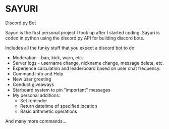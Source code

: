 # SAYURI
Discord.py Bot

Sayuri is the first personal project I took up after I started coding. Sayuri is coded in python using the discord.py API for building discord bots.

Includes all the funky stuff that you expect a discord bot to do: 
<ul>
<li>Moderation - ban, kick, warn, etc.</li>
<li>Server logs - username change, nickname change, message delete, etc.</li>
<li>Experience calculation and leaderboard based on user chat frequency.</li>
<li>Command info and Help</li>
<li>New user greeting</li>
<li>Conduct giveaways</li>
<li>Starboard system to pin "important" messages</li>
<li>My personal additions: <ul>
  <li>Set reminder</li>
  <li>Return datetime of specified location</li>
  <li>Basic arithmetic operations</li>
</ul></li></ul>

And many more commands...


